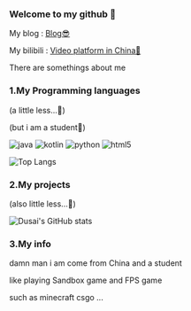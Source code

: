 ### Welcome to my github 🥰
My blog : [Blog😎](https://pixelskider.github.io/)

My bilibili : [Video platform in China🙂](https://space.bilibili.com/1686297601)

There are somethings about me
### 1.My Programming languages
(a little less...🤣)

(but i am a student🤔)

![java](https://img.shields.io/badge/-Java-pink?style=flat-square&logo=OpenJDK&logoColor=black)
![kotlin](https://img.shields.io/badge/-Kotlin-pink?style=flat-square&logo=kotlin&logoColor=black)
![python](https://img.shields.io/badge/-Python-pink?style=flat-square&logo=Python&logoColor=black)
![html5](https://img.shields.io/badge/-Html5-pink?style=flat-square&logo=Html5&logoColor=black)

![Top Langs](https://github-readme-stats.vercel.app/api/top-langs/?username=PixelSkider&layout=compact)

### 2.My projects
(also little less...🤣)

![Dusai's GitHub stats](https://github-readme-stats.vercel.app/api?username=pixelskider&show_icons=true)

### 3.My info

damn man i am come from China and a student

like playing Sandbox game and FPS game

such as minecraft csgo ...
